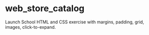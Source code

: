 # web_store_catalog

Launch School HTML and CSS exercise with margins, padding, grid, images, click-to-expand.

